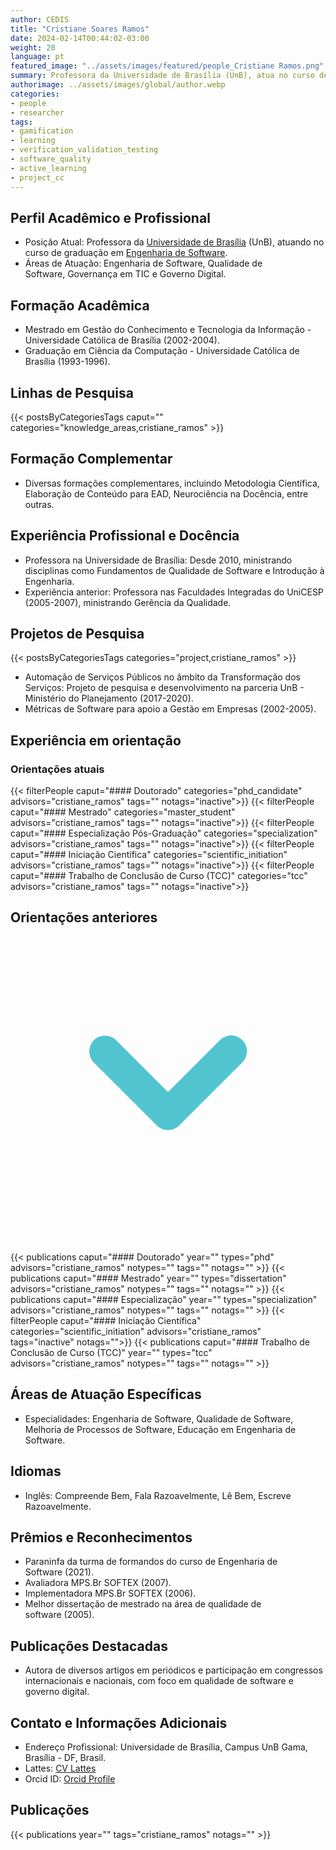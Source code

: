 ```yaml
---
author: CEDIS
title: "Cristiane Soares Ramos"
date: 2024-02-14T00:44:02-03:00
weight: 20
language: pt
featured_image: "../assets/images/featured/people_Cristiane Ramos.png"
summary: Professora da Universidade de Brasília (UnB), atua no curso de graduação em Engenharia de Software​​.
authorimage: ../assets/images/global/author.webp
categories:
- people
- researcher
tags: 
- gamification
- learning
- verification_validation_testing
- software_quality
- active_learning
- project_cc
---
```

## Perfil Acadêmico e Profissional
- Posição Atual: Professora da [Universidade de Brasília](https://www.unb.br/) (UnB), atuando no curso de graduação em [Engenharia de Software](http://software.unb.br/)​​.
- Áreas de Atuação: Engenharia de Software, Qualidade de Software, Governança em TIC e Governo Digital​​.
## Formação Acadêmica
- Mestrado em Gestão do Conhecimento e Tecnologia da Informação - Universidade Católica de Brasília (2002-2004).
- Graduação em Ciência da Computação - Universidade Católica de Brasília (1993-1996)​​.
## Linhas de Pesquisa
{{< postsByCategoriesTags caput="" categories="knowledge_areas,cristiane_ramos" >}}
## Formação Complementar
- Diversas formações complementares, incluindo Metodologia Científica, Elaboração de Conteúdo para EAD, Neurociência na Docência, entre outras​​.
## Experiência Profissional e Docência
- Professora na Universidade de Brasília: Desde 2010, ministrando disciplinas como Fundamentos de Qualidade de Software e Introdução à Engenharia​​.
- Experiência anterior: Professora nas Faculdades Integradas do UniCESP (2005-2007), ministrando Gerência da Qualidade​​.

## Projetos de Pesquisa
{{< postsByCategoriesTags categories="project,cristiane_ramos" >}}
- Automação de Serviços Públicos no âmbito da Transformação dos Serviços: Projeto de pesquisa e desenvolvimento na parceria UnB - Ministério do Planejamento (2017-2020).
- Métricas de Software para apoio a Gestão em Empresas (2002-2005)​​.

## Experiência em orientação
### Orientações atuais
{{< filterPeople caput="#### Doutorado" categories="phd_candidate" advisors="cristiane_ramos" tags="" notags="inactive">}}
{{< filterPeople caput="#### Mestrado" categories="master_student" advisors="cristiane_ramos" tags="" notags="inactive">}}
{{< filterPeople caput="#### Especialização Pós-Graduação" categories="specialization" advisors="cristiane_ramos" tags="" notags="inactive">}}
{{< filterPeople caput="#### Iniciação Científica" categories="scientific_initiation" advisors="cristiane_ramos" tags="" notags="inactive">}}
{{< filterPeople caput="#### Trabalho de Conclusão de Curso (TCC)" categories="tcc" advisors="cristiane_ramos" tags="" notags="inactive">}}
<div id="previous-collaborators" x-data="{ showPrevious: false }">
    <h2 id="former-collaborators-title" @click="showPrevious = !showPrevious" class="text-xl font-bold mb-2 cursor-pointer flex items-center text-primary-900">
      Orientações anteriores
      <svg :class="{'rotate-0': !showPrevious, 'rotate-180': showPrevious}" class="ml-2 h-5 w-5 transform transition-transform duration-200" xmlns="http://www.w3.org/2000/svg" viewBox="0 0 20 20" fill="#51C5CF"><path fill-rule="evenodd" d="M5.293 7.293a1 1 0 011.414 0L10 10.586l3.293-3.293a1 1 0 111.414 1.414l-4 4a1 1 0 01-1.414 0l-4-4a1 1 0 010-1.414z" clip-rule="evenodd" /></svg>
    </h2>
    <div x-show="showPrevious" x-cloak>
    {{< publications caput="#### Doutorado" year="" types="phd" advisors="cristiane_ramos" notypes="" tags="" notags="" >}}
    {{< publications caput="#### Mestrado" year="" types="dissertation" advisors="cristiane_ramos" notypes="" tags="" notags="" >}}
    {{< publications caput="#### Especialização" year="" types="specialization" advisors="cristiane_ramos" notypes="" tags="" notags="" >}}
    {{< filterPeople caput="#### Iniciação Científica" categories="scientific_initiation" advisors="cristiane_ramos" tags="inactive" notags="">}}
    {{< publications caput="#### Trabalho de Conclusão de Curso (TCC)" year="" types="tcc" advisors="cristiane_ramos" notypes="" tags="" notags="" >}}
    </div>
  </div>

## Áreas de Atuação Específicas
- Especialidades: Engenharia de Software, Qualidade de Software, Melhoria de Processos de Software, Educação em Engenharia de Software​​.
## Idiomas
- Inglês: Compreende Bem, Fala Razoavelmente, Lê Bem, Escreve Razoavelmente.
## Prêmios e Reconhecimentos
- Paraninfa da turma de formandos do curso de Engenharia de Software (2021).
- Avaliadora MPS.Br SOFTEX (2007).
- Implementadora MPS.Br SOFTEX (2006).
- Melhor dissertação de mestrado na área de qualidade de software (2005)​​.
## Publicações Destacadas
- Autora de diversos artigos em periódicos e participação em congressos internacionais e nacionais, com foco em qualidade de software e governo digital​​.
## Contato e Informações Adicionais
- Endereço Profissional: Universidade de Brasília, Campus UnB Gama, Brasília - DF, Brasil.
- Lattes: [CV Lattes](http://lattes.cnpq.br/9950213660160161)
- ​​Orcid ID: [Orcid Profile](https://orcid.org/0000-0002-6235-5590)

## Publicações
{{< publications year="" tags="cristiane_ramos" notags="" >}}